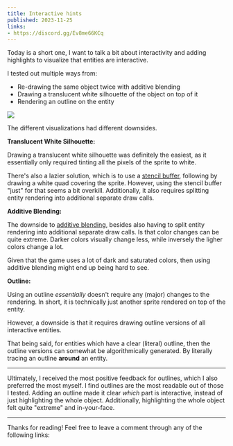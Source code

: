 ```yaml
---
title: Interactive hints
published: 2023-11-25
links:
- https://discord.gg/Ev8me66KCq
---
```


Today is a short one, I want to talk a bit about interactivity and adding highlights to visualize that entities are interactive.

I tested out multiple ways from:

- Re-drawing the same object twice with additive blending
- Drawing a translucent white silhouette of the object on top of it
- Rendering an outline on the entity

![](/img/2023-11-25/20231121_190644.png)

The different visualizations had different downsides.

**Translucent White Silhouette:**

Drawing a translucent white silhouette was definitely the easiest, as it essentially only required tinting all the pixels of the sprite to white.

There's also a lazier solution, which is to use a [stencil buffer], following by drawing a white quad covering the sprite. However, using the stencil buffer "just" for that seems a bit overkill. Additionally, it also requires splitting entity rendering into additional separate draw calls.

[stencil buffer]: https://en.wikipedia.org/wiki/Stencil_buffer

**Additive Blending:**

The downside to [additive blending], besides also having to split entity rendering into additional separate draw calls. Is that color changes can be quite extreme. Darker colors visually change less, while inversely the ligher colors change a lot.

Given that the game uses a lot of dark and saturated colors, then using additive blending might end up being hard to see.

[additive blending]: https://en.wikipedia.org/wiki/Blend_modes

**Outline:**

Using an outline _essentially_ doesn't require any (major) changes to the rendering. In short, it is technically just another sprite rendered on top of the entity.

However, a downside is that it requires drawing outline versions of all interactive entities.

That being said, for entities which have a clear (literal) outline, then the outline versions can somewhat be algorithmically generated. By literally tracing an outline **around** an entity.

-----

Ultimately, I received the most positive feedback for outlines, which I also preferred the most myself. I find outlines are the most readable out of those I tested. Adding an outline made it clear _which_ part is interactive, instead of just highlighting the whole object. Additionally, highlighting the whole object felt quite "extreme" and in-your-face.

-----

Thanks for reading! Feel free to leave a comment through any of the following links:
